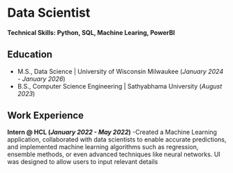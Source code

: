 # Data Scientist

#### Technical Skills: Python, SQL, Machine Learing, PowerBI

## Education							       		
- M.S., Data Science	| University of Wisconsin Milwaukee (_January 2024 - January 2026_)	 			        		
- B.S., Computer Science Engineering | Sathyabhama University (_August 2023_)

## Work Experience
**Intern @ HCL (_January 2022 - May 2022_)**
-Created a Machine Learning application, collaborated with data scientists to enable
accurate predictions, and implemented machine learning algorithms such as regression,
ensemble methods, or even advanced techniques like neural networks. UI was designed to
allow users to input relevant details

